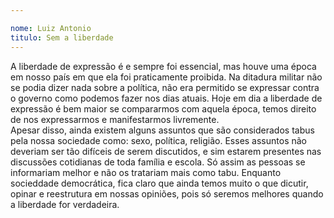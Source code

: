 ```yaml
---

nome: Luiz Antonio
titulo: Sem a liberdade
---
```


A liberdade de expressão é e sempre foi essencial, mas houve uma época em nosso país em que ela foi praticamente proibida. Na ditadura militar não se podia dizer nada sobre a política, não era permitido se expressar contra o governo como podemos fazer nos dias atuais.
	Hoje em dia a liberdade de expressão é bem maior se compararmos com aquela época, temos direito de nos expressarmos e manifestarmos livremente.  
Apesar disso, ainda existem alguns assuntos que são considerados tabus pela nossa sociedade como: sexo, política, religião.  Esses assuntos não deveriam ser tão difíceis de serem discutidos, e sim estarem presentes nas discussões cotidianas de toda família e escola. Só assim as pessoas se informariam melhor e não os tratariam mais como tabu.
Enquanto socieddade democrática, fica claro que ainda temos muito o que dicutir, opinar e reestrutura em nossas opiniões, pois só seremos melhores quando a liberdade for verdadeira.

